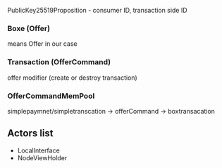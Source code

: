 
PublicKey25519Proposition - consumer ID, transaction side ID


### Boxe (Offer)
means Offer in our case

### Transaction (OfferCommand)
offer modifier (create or destroy transaction)


### OfferCommandMemPool



simplepaymnet/simpletranscation -> offerCommand -> boxtransacation


## Actors list

* LocalInterface
* NodeViewHolder